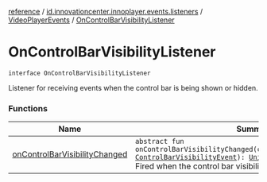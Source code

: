 [reference](../../../index.md) / [id.innovationcenter.innoplayer.events.listeners](../../index.md) / [VideoPlayerEvents](../index.md) / [OnControlBarVisibilityListener](./index.md)

# OnControlBarVisibilityListener

`interface OnControlBarVisibilityListener`

Listener for receiving events when the control bar is being shown or hidden.

### Functions

| Name | Summary |
|---|---|
| [onControlBarVisibilityChanged](on-control-bar-visibility-changed.md) | `abstract fun onControlBarVisibilityChanged(controlBarVisibilityListener: `[`ControlBarVisibilityEvent`](../../../id.innovationcenter.innoplayer.events/-control-bar-visibility-event/index.md)`): `[`Unit`](https://kotlinlang.org/api/latest/jvm/stdlib/kotlin/-unit/index.html)<br>Fired when the control bar visibility changed. |
